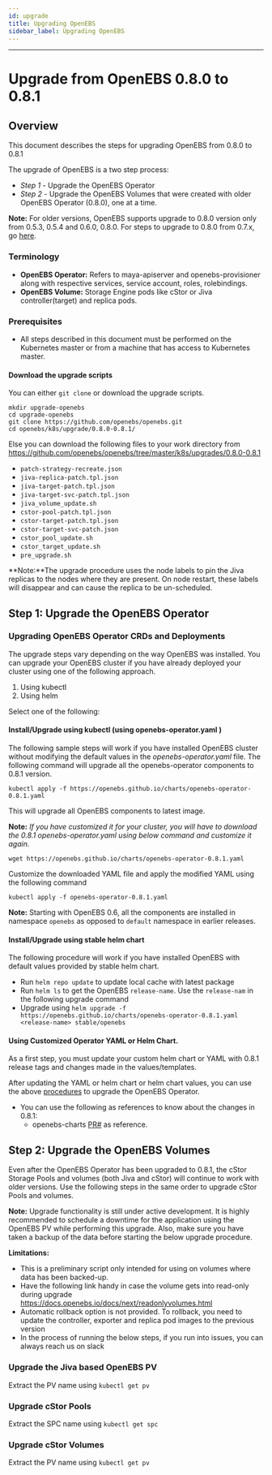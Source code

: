 ```yaml
---
id: upgrade
title: Upgrading OpenEBS
sidebar_label: Upgrading OpenEBS
---
```

------

# Upgrade from OpenEBS 0.8.0 to 0.8.1

## Overview

This document describes the steps for upgrading OpenEBS from 0.8.0 to 0.8.1

The upgrade of OpenEBS is a two step process:

- *Step 1* - Upgrade the OpenEBS Operator
- *Step 2* - Upgrade the OpenEBS Volumes that were created with older OpenEBS Operator (0.8.0), one at a time.

**Note:**
For older versions, OpenEBS supports upgrade to 0.8.0 version only from 0.5.3, 0.5.4 and 0.6.0, 0.8.0. For steps to upgrade to 0.8.0 from 0.7.x, go [here]().

### Terminology

- **OpenEBS Operator:** Refers to maya-apiserver and openebs-provisioner along with respective services, service account, roles, rolebindings.
- **OpenEBS Volume:** Storage Engine pods like cStor or Jiva controller(target)  and replica pods.

### Prerequisites

- All steps described in this document must be performed on the Kubernetes master or from a machine that has access to Kubernetes master.

#### Download the upgrade scripts

You can either `git clone` or download the upgrade scripts.

```
mkdir upgrade-openebs
cd upgrade-openebs
git clone https://github.com/openebs/openebs.git
cd openebs/k8s/upgrade/0.8.0-0.8.1/
```

Else you can download the following files to your work directory from https://github.com/openebs/openebs/tree/master/k8s/upgrades/0.8.0-0.8.1

- `patch-strategy-recreate.json`
- `jiva-replica-patch.tpl.json`
- `jiva-target-patch.tpl.json`
- `jiva-target-svc-patch.tpl.json`
- `jiva_volume_update.sh`
- `cstor-pool-patch.tpl.json`
- `cstor-target-patch.tpl.json`
- `cstor-target-svc-patch.json`
- `cstor_pool_update.sh`
- `cstor_target_update.sh`
- `pre_upgrade.sh` 

**Note:**The upgrade  procedure uses the node labels to pin the Jiva replicas to the nodes where they are present. On node restart, these labels will disappear and can cause the replica to be un-scheduled.

## Step 1: Upgrade the OpenEBS Operator

### Upgrading OpenEBS Operator CRDs and Deployments

The upgrade steps vary depending on the way OpenEBS was installed. You can upgrade your OpenEBS cluster if you have already deployed your cluster using one of the following approach.

1. Using kubectl
2. Using helm

Select one of the following:

#### Install/Upgrade using kubectl (using openebs-operator.yaml )

The following sample steps will work if you have installed OpenEBS cluster without modifying the default values in the *openebs-operator.yaml* file.  The following command will upgrade all the openebs-operator components to 0.8.1 version.  

```
kubectl apply -f https://openebs.github.io/charts/openebs-operator-0.8.1.yaml
```

This will upgrade all OpenEBS components to latest image.

**Note:** *If you have customized it for your cluster, you will have to download the 0.8.1 openebs-operator.yaml using below command and customize it again.* 

```
wget https://openebs.github.io/charts/openebs-operator-0.8.1.yaml
```

Customize the downloaded YAML file and apply the modified YAML using the following command

```
kubectl apply -f openebs-operator-0.8.1.yaml
```

**Note:** Starting with OpenEBS 0.6, all the components are installed in namespace `openebs` as opposed to `default` namespace in earlier releases.

#### Install/Upgrade using stable helm chart

The following procedure will work if you have installed OpenEBS with default values provided by stable helm chart.

- Run `helm repo update` to update local cache with latest package
- Run `helm ls` to get the OpenEBS `release-name`. Use the `release-nam` in the following upgrade command
- Upgrade using `helm upgrade -f https://openebs.github.io/charts/openebs-operator-0.8.1.yaml <release-name> stable/openebs`

#### Using Customized Operator YAML or Helm Chart.

As a first step, you must update your custom helm chart or YAML with 0.8.1 release tags and changes made in the values/templates.

After updating the YAML or helm chart or helm chart values, you can use the above [procedures](https://staging-docs.openebs.io/docs/next/upgrade.html#install-upgrade-using-table-openebs-helm-chart) to upgrade the OpenEBS Operator.

- You can use the following as references to know about the changes in 0.8.1:
  - openebs-charts [PR#](https://github.com/openebs/openebs/pull/) as reference.

## Step 2: Upgrade the OpenEBS Volumes

Even after the OpenEBS Operator has been upgraded to 0.8.1, the cStor Storage Pools and volumes (both Jiva and cStor) will continue to work with older versions. Use the following steps in the same order to upgrade cStor Pools and volumes.

**Note:** Upgrade functionality is still under active development. It is highly recommended to schedule a downtime for the application using the OpenEBS PV while performing this upgrade. Also, make sure you have taken a backup of the data before starting the below upgrade procedure.

**Limitations:**

- This is a preliminary script only intended for using on volumes where data has been backed-up.
- Have the following link handy in case the volume gets into read-only during upgrade <https://docs.openebs.io/docs/next/readonlyvolumes.html>
- Automatic rollback option is not provided. To rollback, you need to update the controller, exporter and replica pod images to the previous version
- In the process of running the below steps, if you run into issues, you can always reach us on slack

### Upgrade the Jiva based OpenEBS PV

Extract the PV name using `kubectl get pv`



### Upgrade cStor Pools

Extract the SPC name using `kubectl get spc`



### Upgrade cStor Volumes

Extract the PV name using `kubectl get pv`



<!-- Hotjar Tracking Code for https://docs.openebs.io -->
<script>
   (function(h,o,t,j,a,r){
       h.hj=h.hj||function(){(h.hj.q=h.hj.q||[]).push(arguments)};
       h._hjSettings={hjid:785693,hjsv:6};
       a=o.getElementsByTagName('head')[0];
       r=o.createElement('script');r.async=1;
       r.src=t+h._hjSettings.hjid+j+h._hjSettings.hjsv;
       a.appendChild(r);
   })(window,document,'https://static.hotjar.com/c/hotjar-','.js?sv=');
</script>


<!-- Global site tag (gtag.js) - Google Analytics -->
<script async src="https://www.googletagmanager.com/gtag/js?id=UA-92076314-12"></script>
<script>
  window.dataLayer = window.dataLayer || [];
  function gtag(){dataLayer.push(arguments);}
  gtag('js', new Date());

  gtag('config', 'UA-92076314-12');
</script>
